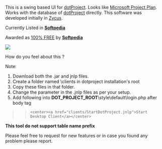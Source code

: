 This is a swing based UI for [dotProject](http://www.dotproject.net). Looks like [Microsoft Project Plan](http://www.microsoft.com/project/2010/). Works with the database of [dotProject](http://www.dotproject.net) directly.
This software was developed initially in [Zycus](http://www.zycus.com).


Currently Listed in **[Softpedia](http://mac.softpedia.com/get/Utilities/dotProject-Client.shtml)**

Awarded as [100% FREE](http://mac.softpedia.com/progClean/dotProject-Client-Clean-109480.html) by **[Softpedia](http://mac.softpedia.com)**



[![](http://mac.softpedia.com/base_img/softpedia_free_award_f.gif)](http://mac.softpedia.com/progClean/dotProject-Client-Clean-109480.html)

How do you feel about this ? 

Note:
  1. Download both the .jar and jnlp files.
  1. Create a folder named \clients in dotproject installation's root
  1. Copy these files in that folder.
  1. Change the parameter in the .jnlp files as per your setup.
  1. Add following into **DOT\_PROJECT\_ROOT**\style\default\login.php after body tag
> > `<center><a href="clients/StartDotProject.jnlp">Start Desktop Client</a></center>`

**This tool do not support table name prefix**

Please feel free to request for new features or in case you found any problem please report.